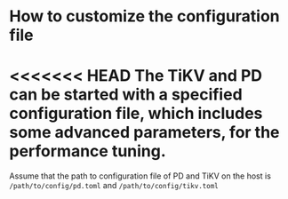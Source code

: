 # How to customize the configuration file
<<<<<<< HEAD
The TiKV and PD can be started with a specified configuration file, which includes some advanced parameters, for the performance tuning.
=======
Assume that the path to configuration file of PD and TiKV on the host is `/path/to/config/pd.toml` and `/path/to/config/tikv.toml`
>>>>>>>